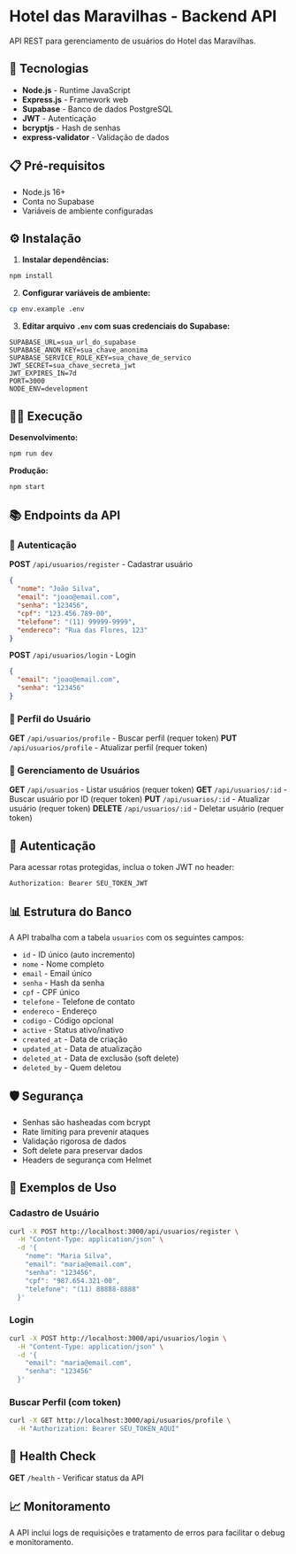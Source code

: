 # Hotel das Maravilhas - Backend API

API REST para gerenciamento de usuários do Hotel das Maravilhas.

## 🚀 Tecnologias

- **Node.js** - Runtime JavaScript
- **Express.js** - Framework web
- **Supabase** - Banco de dados PostgreSQL
- **JWT** - Autenticação
- **bcryptjs** - Hash de senhas
- **express-validator** - Validação de dados

## 📋 Pré-requisitos

- Node.js 16+ 
- Conta no Supabase
- Variáveis de ambiente configuradas

## ⚙️ Instalação

1. **Instalar dependências:**
```bash
npm install
```

2. **Configurar variáveis de ambiente:**
```bash
cp env.example .env
```

3. **Editar arquivo `.env` com suas credenciais do Supabase:**
```env
SUPABASE_URL=sua_url_do_supabase
SUPABASE_ANON_KEY=sua_chave_anonima
SUPABASE_SERVICE_ROLE_KEY=sua_chave_de_servico
JWT_SECRET=sua_chave_secreta_jwt
JWT_EXPIRES_IN=7d
PORT=3000
NODE_ENV=development
```

## 🏃‍♂️ Execução

**Desenvolvimento:**
```bash
npm run dev
```

**Produção:**
```bash
npm start
```

## 📚 Endpoints da API

### 🔐 Autenticação

**POST** `/api/usuarios/register` - Cadastrar usuário
```json
{
  "nome": "João Silva",
  "email": "joao@email.com",
  "senha": "123456",
  "cpf": "123.456.789-00",
  "telefone": "(11) 99999-9999",
  "endereco": "Rua das Flores, 123"
}
```

**POST** `/api/usuarios/login` - Login
```json
{
  "email": "joao@email.com",
  "senha": "123456"
}
```

### 👤 Perfil do Usuário

**GET** `/api/usuarios/profile` - Buscar perfil (requer token)
**PUT** `/api/usuarios/profile` - Atualizar perfil (requer token)

### 👥 Gerenciamento de Usuários

**GET** `/api/usuarios` - Listar usuários (requer token)
**GET** `/api/usuarios/:id` - Buscar usuário por ID (requer token)
**PUT** `/api/usuarios/:id` - Atualizar usuário (requer token)
**DELETE** `/api/usuarios/:id` - Deletar usuário (requer token)

## 🔑 Autenticação

Para acessar rotas protegidas, inclua o token JWT no header:
```
Authorization: Bearer SEU_TOKEN_JWT
```

## 📊 Estrutura do Banco

A API trabalha com a tabela `usuarios` com os seguintes campos:

- `id` - ID único (auto incremento)
- `nome` - Nome completo
- `email` - Email único
- `senha` - Hash da senha
- `cpf` - CPF único
- `telefone` - Telefone de contato
- `endereco` - Endereço
- `codigo` - Código opcional
- `active` - Status ativo/inativo
- `created_at` - Data de criação
- `updated_at` - Data de atualização
- `deleted_at` - Data de exclusão (soft delete)
- `deleted_by` - Quem deletou

## 🛡️ Segurança

- Senhas são hasheadas com bcrypt
- Rate limiting para prevenir ataques
- Validação rigorosa de dados
- Soft delete para preservar dados
- Headers de segurança com Helmet

## 📝 Exemplos de Uso

### Cadastro de Usuário
```bash
curl -X POST http://localhost:3000/api/usuarios/register \
  -H "Content-Type: application/json" \
  -d '{
    "nome": "Maria Silva",
    "email": "maria@email.com",
    "senha": "123456",
    "cpf": "987.654.321-00",
    "telefone": "(11) 88888-8888"
  }'
```

### Login
```bash
curl -X POST http://localhost:3000/api/usuarios/login \
  -H "Content-Type: application/json" \
  -d '{
    "email": "maria@email.com",
    "senha": "123456"
  }'
```

### Buscar Perfil (com token)
```bash
curl -X GET http://localhost:3000/api/usuarios/profile \
  -H "Authorization: Bearer SEU_TOKEN_AQUI"
```

## 🏥 Health Check

**GET** `/health` - Verificar status da API

## 📈 Monitoramento

A API inclui logs de requisições e tratamento de erros para facilitar o debug e monitoramento.


